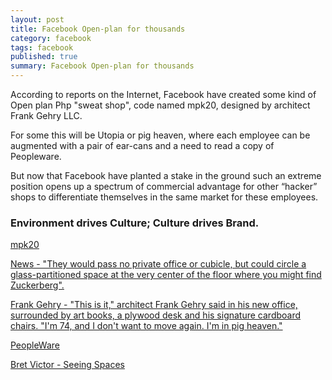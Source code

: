 ```yaml
---
layout: post
title: Facebook Open-plan for thousands
category: facebook
tags: facebook
published: true
summary: Facebook Open-plan for thousands
---
```


According to reports on the Internet, Facebook have created some kind of Open plan Php "sweat shop", code named mpk20, designed by architect Frank Gehry LLC.

For some this will be Utopia or pig heaven, where each employee can be augmented with a pair of ear-cans and a need to read a copy of Peopleware.

But now that Facebook have planted a stake in the ground such an extreme position opens up a spectrum of commercial advantage for other “hacker” shops to differentiate themselves in the same market for these employees.

### Environment drives Culture; Culture drives Brand.

[mpk20](https://twitter.com/hashtag/mpk20)

[News - "They would pass no private office or cubicle, but could circle a glass-partitioned space at the very center of the floor where you might find Zuckerberg".](http://www.sfgate.com/business/article/Facebook-West-designed-by-Frank-Gehry-3814171.php)

[Frank Gehry -  "This is it," architect Frank Gehry said in his new office, surrounded by art books, a plywood desk and his signature cardboard chairs. "I'm 74, and I don't want to move again. I'm in pig heaven."](http://articles.latimes.com/2003/jun/10/business/fi-playa10)

[PeopleWare](https://openlibrary.org/books/OL31274M/Peopleware)

[Bret Victor - Seeing Spaces](https://vimeo.com/97903574)

